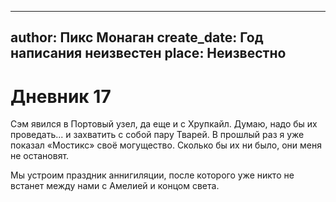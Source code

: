 
---
author: Пикс Монаган
create_date: Год написания неизвестен
place: Неизвестно
---

# Дневник 17


Сэм явился в Портовый узел, да еще и с Хрупкайл. Думаю, надо бы их проведать... и захватить с собой пару Тварей. В прошлый раз я уже показал «Мостикс» своё могущество. Сколько бы их ни было, они меня не остановят.


Мы устроим праздник аннигиляции, после которого уже никто не встанет между нами с Амелией и концом света.




